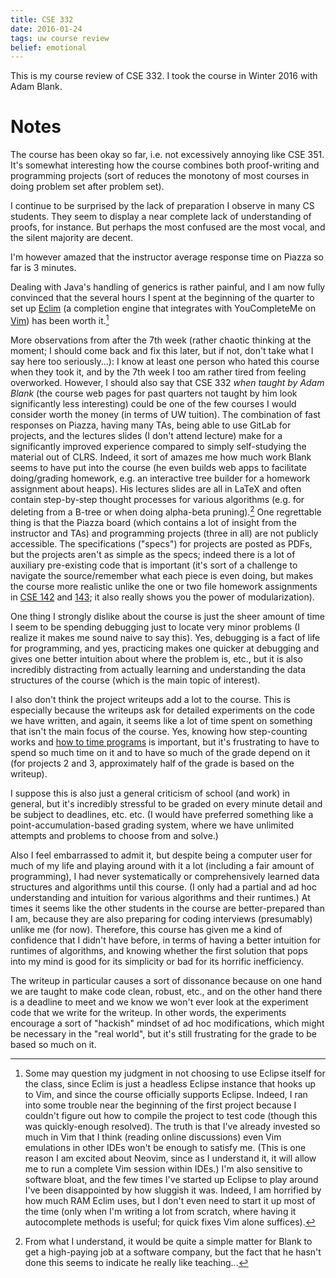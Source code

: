 ```yaml
---
title: CSE 332
date: 2016-01-24
tags: uw course review
belief: emotional
---
```


This is my course review of CSE 332. I took the course in Winter 2016 with Adam Blank.

# Notes

The course has been okay so far, i.e. not excessively annoying like CSE 351.
It's somewhat interesting how the course combines both proof-writing and programming projects (sort of reduces the monotony of most courses in doing problem set after problem set).

I continue to be surprised by the lack of preparation I observe in many CS students.
They seem to display a near complete lack of understanding of proofs, for instance.
But perhaps the most confused are the most vocal, and the silent majority are decent.

I'm however amazed that the instructor average response time on Piazza so far is 3 minutes.

Dealing with Java's handling of generics is rather painful, and I am now fully convinced that the several hours I spent at the beginning of the quarter to set up [Eclim](http://eclim.org/) (a completion engine that integrates with YouCompleteMe on [Vim]()) has been worth it.[^eclipse]

More observations from after the 7th week (rather chaotic thinking at
the moment; I should come back and fix this later, but if not, don't
take what I say here too seriously...): I know at least one person
who hated this course when they took it, and by the 7th week I too am
rather tired from feeling overworked. However, I should also say that
CSE 332 *when taught by Adam Blank* (the course web pages for past
quarters not taught by him look significantly less interesting) could be
one of the few courses I would consider worth the money (in terms of UW
tuition). The combination of fast responses on Piazza, having many TAs,
being able to use GitLab for projects, and the lectures slides (I don't
attend lecture) make for a significantly improved experience compared to
simply self-studying the material out of CLRS. Indeed, it sort of amazes
me how much work Blank seems to have put into the course (he even builds
web apps to facilitate doing/grading homework, e.g. an interactive tree
builder for a homework assignment about heaps). His lectures slides are
all in LaTeX and often contain step-by-step thought processes for
various algorithms (e.g. for deleting from a B-tree or when doing
alpha-beta pruning).[^job] One regrettable thing is that the Piazza
board (which contains a lot of insight from the instructor and TAs) and
programming projects (three in all) are not publicly accessible.  The
specifications ("specs") for projects are posted as PDFs, but the
projects aren't as simple as the specs; indeed there is a lot of
auxiliary pre-existing code that is important (it's sort of a challenge
to navigate the source/remember what each piece is even doing, but makes
the course more realistic unlike the one or two file homework
assignments in [CSE 142]() and [143](cse-143); it also really shows you
the power of modularization).

One thing I strongly dislike about the course is just the sheer amount
of time I seem to be spending debugging just to locate very minor
problems (I realize it makes me sound naive to say this). Yes, debugging
is a fact of life for programming, and yes, practicing makes one quicker
at debugging and gives one better intuition about where the problem is,
etc., but it is also incredibly distracting from actually learning and
understanding the data structures of the course (which is the main topic
of interest).

I also don't think the project writeups add a lot to the course. This is
especially because the writeups ask for detailed experiments on the code
we have written, and again, it seems like a lot of time spent on
something that isn't the main focus of the course.  Yes, knowing how
step-counting works and [how to time
programs](https://homes.cs.washington.edu/~djg/teachingMaterials/grossmanSPAC_forkJoinFramework.html#timing)
is important, but it's frustrating to have to spend so much time on it
and to have so much of the grade depend on it (for projects 2 and 3,
approximately half of the grade is based on the writeup).

I suppose this is also just a general criticism of school (and work) in
general, but it's incredibly stressful to be graded on every minute
detail and be subject to deadlines, etc. etc. (I would have preferred
something like a point-accumulation-based grading system, where we have
unlimited attempts and problems to choose from and solve.)

Also I feel embarrassed to admit it, but despite being a computer user
for much of my life and playing around with it a lot (including a fair
amount of programming), I had never systematically or comprehensively
learned data structures and algorithms until this course.  (I only had a
partial and ad hoc understanding and intuition for various algorithms
and their runtimes.) At times it seems like the other students in the
course are better-prepared than I am, because they are also preparing
for coding interviews (presumably) unlike me (for now).  Therefore, this
course has given me a kind of confidence that I didn't have before, in
terms of having a better intuition for runtimes of algorithms, and
knowing whether the first solution that pops into my mind is good for
its simplicity or bad for its horrific inefficiency.

The writeup in particular causes a sort of dissonance because on one hand we are taught to make code clean, robust, etc., and on the other hand there is a deadline to meet and we know we won't ever look at the experiment code that we write for the writeup. In other words, the experiments encourage a sort of "hackish" mindset of ad hoc modifications, which might be necessary in the "real world", but it's still frustrating for the grade to be based so much on it.

[^eclipse]: Some may question my judgment in not choosing to use Eclipse itself for the class, since Eclim is just a headless Eclipse instance that hooks up to Vim, and since the course officially supports Eclipse.
Indeed, I ran into some trouble near the beginning of the first project because I couldn't figure out how to compile the project to test code (though this was quickly-enough resolved).
The truth is that I've already invested so much in Vim that I think (reading online discussions) even Vim emulations in other IDEs won't be enough to satisfy me. 
(This is one reason I am excited about Neovim, since as I understand it, it will allow me to run a complete Vim session within IDEs.)
I'm also sensitive to software bloat, and the few times I've started up Eclipse to play around I've been disappointed by how sluggish it was.
Indeed, I am horrified by how much RAM Eclim uses, but I don't even need to start it up most of the time (only when I'm writing a lot from scratch, where having it autocomplete methods is useful; for quick fixes Vim alone suffices).

[^job]: From what I understand, it would be quite a simple matter for
Blank to get a high-paying job at a software company, but the fact that
he hasn't done this seems to indicate he really like teaching...
